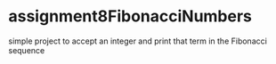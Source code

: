 # assignment8FibonacciNumbers
simple project to accept an integer and print that term in the Fibonacci sequence
